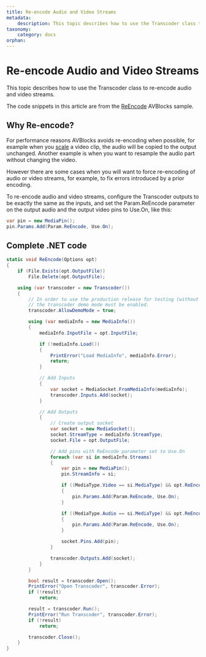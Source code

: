 ```yaml
---
title: Re-encode Audio and Video Streams
metadata:
    description: This topic describes how to use the Transcoder class to re-encode audio and video streams.
taxonomy:
    category: docs
orphan:
---
```


# Re-encode Audio and Video Streams

This topic describes how to use the Transcoder class to re-encode audio and video streams.

The code snippets in this article are from the [ReEncode](https://github.com/avblocks/avblocks-samples/tree/main/windows/net/samples/ReEncode) AVBlocks sample.

## Why Re-encode?

For performance reasons AVBlocks avoids re-encoding when possible, for example when you [scale](../working-video/upscale-video) a video clip, the audio will be copied to the output unchanged. Another example is when you want to resample the audio part without changing the video.

However there are some cases when you will want to force re-encoding of audio or video streams, for example, to fix errors introduced by a prior encoding.          

To re-encode audio and video streams, configure the Transcoder outputs to be exactly the same as the inputs, and set the Param.ReEncode parameter on the output audio and the output video pins to Use.On, like this:

``` csharp
var pin = new MediaPin();
pin.Params.Add(Param.ReEncode, Use.On);
```  

## Complete .NET code

``` csharp
static void ReEncode(Options opt)
{
    if (File.Exists(opt.OutputFile))
        File.Delete(opt.OutputFile);

    using (var transcoder = new Transcoder())
    {
        // In order to use the production release for testing (without a valid license),
        // the transcoder demo mode must be enabled.
        transcoder.AllowDemoMode = true;

        using (var mediaInfo = new MediaInfo())
        {
            mediaInfo.InputFile = opt.InputFile;

            if (!mediaInfo.Load())
            {
                PrintError("Load MediaInfo", mediaInfo.Error);
                return;
            }

            // Add Inputs
            {
                var socket = MediaSocket.FromMediaInfo(mediaInfo);
                transcoder.Inputs.Add(socket);
            }

            // Add Outputs
            {
                // Create output socket
                var socket = new MediaSocket();
                socket.StreamType = mediaInfo.StreamType;
                socket.File = opt.OutputFile;

                // Add pins with ReEncode parameter set to Use.On
                foreach (var si in mediaInfo.Streams)
                {
                    var pin = new MediaPin();
                    pin.StreamInfo = si;

                    if ((MediaType.Video == si.MediaType) && opt.ReEncodeVideo)
                    {
                        pin.Params.Add(Param.ReEncode, Use.On);
                    }

                    if ((MediaType.Audio == si.MediaType) && opt.ReEncodeAudio)
                    {
                        pin.Params.Add(Param.ReEncode, Use.On);
                    }

                    socket.Pins.Add(pin);
                }

                transcoder.Outputs.Add(socket);
            }
        }

        bool result = transcoder.Open();
        PrintError("Open Transcoder", transcoder.Error);
        if (!result)
            return;

        result = transcoder.Run();
        PrintError("Run Transcoder", transcoder.Error);
        if (!result)
            return;

        transcoder.Close();
    }
}
```

